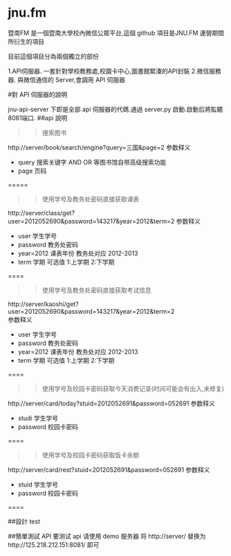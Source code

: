 jnu.fm
======

暨南FM 是一個暨南大學校內微信公眾平台,這個 github 項目是JNU.FM 運營期間所衍生的項目

目前這個項目分為兩個獨立的部份

1.API伺服器. 一套針對學校教務處,校園卡中心,圖書館緊湊的API封裝
2.微信服務器. 與微信通信的 Server,會調用 API 伺服器

#對 API 伺服器的說明

jnu-api-server 下即是全部 api 伺服器的代碼.通過 server.py 啟動.啟動后將監聽8081端口.
##api 說明
>>搜索图书

http://server/book/search/engine?query=三国&page=2
参数释义
* query 搜索关键字 AND OR 等图书馆自带高级搜索功能
* page 页码


=====


>>使用学号及教务处密码直接获取课表

http://server/class/get?user=2012052690&password=143217&year=2012&term=2
参数释义
* user 学生学号
* password 教务处密码
* year=2012 课表年份  教务处对应 2012-2013
* term 学期 可选值 1:上学期 2:下学期


====

>>使用学号及教务处密码直接获取考试信息  

http://server/kaoshi/get?user=2012052690&password=143217&year=2012&term=2  
参数释义  
* user 学生学号  
* password 教务处密码    
* year=2012 课表年份  教务处对应 2012-2013  
* term 学期 可选值 1:上学期 2:下学期  



====

>>使用学号及校园卡密码获取今天消费记录(时间可能会有出入,未修复)

http://server/card/today?stuid=2012052691&password=052691
参数释义  
* studi 学生学号  
* password  校园卡密码    

====

>>使用学号及校园卡密码获取饭卡余额

http://server/card/rest?stuid=2012052691&password=052691
参数释义  
* stuid 学生学号  
* password  校园卡密码    



====

##設計
 test

##簡單測試 API
要测试 api 请使用 demo 服务器
将  http://server/ 替换为http://125.218.212.151:8081/ 即可


